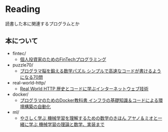 # Reading

読書した本に関連するプログラムとか

## 本について

- fintec/
  - [個人投資家のためのFinTechプログラミング](https://eb.store.nikkei.com/asp/ShowItemDetailStart.do?itemId=D2-00263910B0)
- puzzle70/
  - [プログラマ脳を鍛える数学パズル シンプルで高速なコードが書けるようになる70問](http://www.shoeisha.co.jp/book/detail/9784798142456)
- real-world-http/
  - [Real World HTTP 歴史とコードに学ぶインターネットウェブ技術](https://www.oreilly.co.jp/books/9784873118048/)
- docker/
  - [プログラマのためのDocker教科書 インフラの基礎知識＆コードによる環境構築の自動化](https://www.shoeisha.co.jp/book/detail/9784798144627)
- ml/
  - [やさしく学ぶ 機械学習を理解するための数学のきほん アヤノ＆ミオと一緒に学ぶ 機械学習の理論と数学、実装まで](https://book.mynavi.jp/ec/products/detail/id=77270)